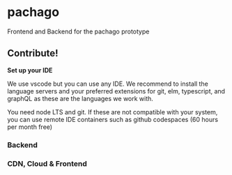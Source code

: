 # pachago
Frontend and Backend for the pachago prototype

## Contribute!

**Set up your IDE**

We use vscode but you can use any IDE. We recommend to install the language servers and your preferred extensions for git, elm, typescript, and graphQL as these are the languages we work with.

You need node LTS and git. If these are not compatible with your system, you can use remote IDE containers such as github codespaces (60 hours per month free)

### Backend

### CDN, Cloud & Frontend
